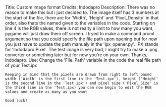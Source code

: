 Title:
    Custom image format
Credits:
    Indodapro
Description:
    There was no reason to make this but i just decided to. The image itself has 3 numbers at the start of the file, there are for 'Width', 'Height' and 'Pixel_Density' in that order, also thats the named given to the variables in the code. Starting on line 4 is the RGB values, there is not realty a limit to how many you want, pygame will just draw them off screen. I tryed to make a command promt argument so that you could specify the file path upon opening but for now you just have to update the path manualy in the 'ipx_opener.py'. IPX stands for 'Indodapro Pixel'. The test image is very bad, I might try to make a .png converter or something later but for now you're on your own. Thanks, Indodapro.
Use:
    Change the 'File_Path' variable in the code the real file path of your Test.ipx

    Keeping in mind that the pixels are drawn from right to left based width ('Width' is the first line in the 'Test.ipx'), height ('Height' is the second line in the 'Test.ipx') and pixel size ('Pixel_Size' is the third line in the 'Test.ipx) you can now begin to edit the RGB values and create as many as you want

    Good luck!